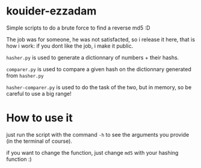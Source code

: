 kouider-ezzadam
===============

Simple scripts to do a brute force to find a reverse md5 :D

The job was for someone, he was not satisfacted, so i release it here, that is how i work: if you dont like the job, i make it public.

`hasher.py` is used to generate a dictionnary of numbers + their hashs.

`comparer.py` is used to compare a given hash on the dictionnary generated from `hasher.py`

`hasher-comparer.py` is used to do the task of the two, but in memory, so be careful to use a big range!

How to use it
===============

just run the script with the command `-h` to see the arguments you provide (in the terminal of course).

if you want to change the function, just change `md5` with your hashing function :)
